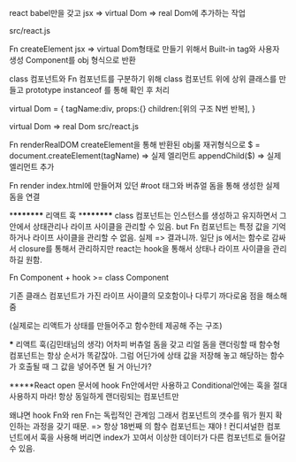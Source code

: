 react babel만을 갖고 jsx => virtual Dom => real Dom에 추가하는 작업

src/react.js

Fn createElement
jsx => virtual Dom형태로 만들기 위해서 Built-in tag와 사용자 생성 Component를 obj 형식으로 반환

class 컴포넌트와
Fn 컴포넌트를 구분하기 위해 class 컴포넌트 위에 상위 클래스를 만들고 prototype instanceof 를 통해 확인 후 처리

virtual Dom =
{
tagName:div,
props:{}
children:[위의 구조 N번 반복],
}

virtual Dom => real Dom
src/react.js

Fn renderRealDOM
createElement을 통해 반환된 obj룰 재귀형식으로
$ = document.createElement(tagName) => 실제 엘리먼트
appendChild($) => 실제 엘리먼트 추가

Fn render
index.html에 만들어져 있던 #root 태그와 버츄얼 돔을 통해 생성한 실제 돔을 연결

\***\*\*\*\*\*\*\*** 리액트 훅 \***\*\*\*\*\*\*\***
class 컴포넌트는 인스턴스를 생성하고 유지하면서 그 안에서 상태관리나 라이프 사이클을 관리할 수 있음.
but Fn 컴포넌트는 특정 값을 기억하거나 라이프 사이클을 관리할 수 없음. 실제 => 결과니까.
일단 js 에서는 함수로 감싸서 closure를 통해서 관리하지만 react는 hook을 통해서 상태나 라이프 사이클을
관리하길 원함.

Fn Component + hook >= class Component

기존 클래스 컴포넌트가 가진 라이프 사이클의 모호함이나 다루기 까다로움 점을 해소해줌

(실제로는 리액트가 상태를 만들어주고 함수한테 제공해 주는 구조)

**\*** 리액트 훅(김민태님의 생각)
어차피 버츄얼 돔을 갖고 리얼 돔을 랜더링할 때 함수형 컴포넌트는 항상 순서가 똑같잖아. 그럼 어딘가에 상태 값을 저장해 놓고 해당하는 함수가 호출될 때 그 값을
넣어주면 될 거 아닌가?

**\***React open 문서에 hook
Fn안에서만 사용하고
Conditional안에는 훅을 절대 사용하지 마라!
항상 동일하게 랜더링되는 컴포넌트만

왜냐면 hook Fn와 ren Fn는 독립적인 관계임 그래서 컴포넌트의 갯수를 뭐가 뭔지 확인하는 과정을 갖기 때문.
=> 항상 18번째 의 함수 컴포넌트는 쟤야 ! 컨디셔널한 컴포넌트에서 훅을 사용해 버리면 index가 꼬여서 이상한 데이터가 다른 컴포넌트로 들어갈 수 있음.
